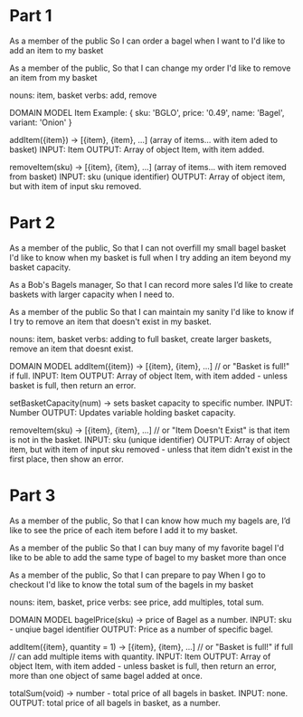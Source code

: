# Part 1

As a member of the public
So I can order a bagel when I want to
I'd like to add an item to my basket

As a member of the public,
So that I can change my order
I'd like to remove an item from my basket

nouns: item, basket
verbs: add, remove

DOMAIN MODEL
Item Example:
{
sku: 'BGLO',
price: '0.49',
name: 'Bagel',
variant: 'Onion'
}

addItem({item}) -> [{item}, {item}, ...] (array of items... with item aded to basket)
INPUT: Item
OUTPUT: Array of object Item, with item added.

removeItem(sku) -> [{item}, {item}, ...] (array of items... with item removed from basket)
INPUT: sku (unique identifier)
OUTPUT: Array of object item, but with item of input sku removed.

# Part 2

As a member of the public,
So that I can not overfill my small bagel basket
I'd like to know when my basket is full when I try adding an item beyond my basket capacity.

As a Bob's Bagels manager,
So that I can record more sales
I’d like to create baskets with larger capacity when I need to.

As a member of the public
So that I can maintain my sanity
I'd like to know if I try to remove an item that doesn't exist in my basket.

nouns: item, basket
verbs: adding to full basket, create larger baskets, remove an item that doesnt exist.

DOMAIN MODEL
addItem({item}) -> [{item}, {item}, ...] // or "Basket is full!" if full.
INPUT: Item
OUTPUT: Array of object Item, with item added - unless basket is full, then return an error.

setBasketCapacity(num) -> sets basket capacity to specific number.
INPUT: Number
OUTPUT: Updates variable holding basket capacity.

removeItem(sku) -> [{item}, {item}, ...] // or "Item Doesn't Exist" is that item is not in the basket.
INPUT: sku (unique identifier)
OUTPUT: Array of object item, but with item of input sku removed - unless that item didn't exist in the first place, then show an error.

# Part 3

As a member of the public,
So that I can know how much my bagels are,
I’d like to see the price of each item before I add it to my basket.

As a member of the public
So that I can buy many of my favorite bagel
I'd like to be able to add the same type of bagel to my basket more than once

As a member of the public,
So that I can prepare to pay
When I go to checkout I'd like to know the total sum of the bagels in my basket

nouns: item, basket, price
verbs: see price, add multiples, total sum.

DOMAIN MODEL
bagelPrice(sku) -> price of Bagel as a number.
INPUT: sku - unqiue bagel identifier
OUTPUT: Price as a number of specific bagel.

addItem({item}, quantity = 1) -> [{item}, {item}, ...] // or "Basket is full!" if full // can add multiple items with quantity.
INPUT: Item
OUTPUT: Array of object Item, with item added - unless basket is full, then return an error, more than one object of same bagel added at once.

totalSum(void) -> number - total price of all bagels in basket.
INPUT: none.
OUTPUT: total price of all bagels in basket, as a number.
